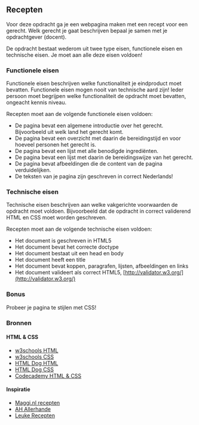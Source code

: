 ## Recepten
Voor deze opdracht ga je een webpagina maken met een recept voor een gerecht. Welk gerecht je gaat beschrijven bepaal je samen met je opdrachtgever (docent).

De opdracht bestaat wederom uit twee type eisen, functionele eisen en technische eisen. Je moet aan alle deze eisen voldoen!

### Functionele eisen
Functionele eisen beschrijven welke functionaliteit je eindproduct moet bevatten. Functionele eisen mogen nooit van technische aard zijn! Ieder persoon moet begrijpen welke functionaliteit de opdracht moet bevatten, ongeacht kennis niveau.

Recepten moet aan de volgende functionele eisen voldoen:
* De pagina bevat een algemene introductie over het gerecht. Bijvoorbeeld uit welk land het gerecht komt.
* De pagina bevat een overzicht met daarin de bereidingstijd en voor hoeveel personen het gerecht is. 
* De pagina bevat een lijst met alle benodigde ingrediënten.
* De pagina bevat een lijst met daarin de bereidingswijze van het gerecht.
* De pagina bevat afbeeldingen die de content van de pagina verduidelijken.
* De teksten van je pagina zijn geschreven in correct Nederlands!

### Technische eisen
Technische eisen beschrijven aan welke vakgerichte voorwaarden de opdracht moet voldoen. Bijvoorbeeld dat de opdracht in correct validerend HTML en CSS moet worden geschreven. 

Recepten moet aan de volgende technische eisen voldoen:
* Het document is geschreven in HTML5
* Het document bevat het correcte doctype 
* Het document bestaat uit een head en body
* Het document heeft een title
* Het document bevat koppen, paragrafen, lijsten, afbeeldingen en links
* Het document valideert als correct HTML5, [http://validator.w3.org/](http://validator.w3.org/)

### Bonus
Probeer je pagina te stijlen met CSS!

### Bronnen
#### HTML & CSS
* [w3schools HTML](http://www.w3schools.com/html/)
* [w3schools CSS](http://www.w3schools.com/css/)
* [HTML Dog HTML](http://htmldog.com/guides/html/)
* [HTML Dog CSS](http://htmldog.com/guides/css/)
* [Codecademy HTML & CSS](https://www.codecademy.com/learn/web)

#### Inspiratie
* [Maggi.nl recepten](https://maggi.nl/recepten/)
* [AH Allerhande](http://www.ah.nl/allerhande/)
* [Leuke Recepten](https://www.leukerecepten.nl/)

